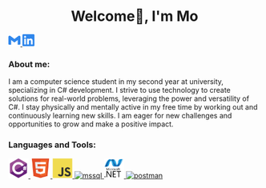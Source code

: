 <h1 align="center">Welcome👋, I'm Mo</h1>
<a href="mailto:malshalan65@gmail.com">
  <img src="https://raw.githubusercontent.com/ZacharyPatten/ZacharyPatten/main/Resources/GitHub/gmail-badge.svg" title="Gmail" alt="Gmail" height="24" style="max-width: 100%;">
<a href="https://www.linkedin.com/in/mohammed-al-shalan-438460228/">
  <img src="https://raw.githubusercontent.com/ZacharyPatten/ZacharyPatten/main/Resources/GitHub/linkedin-badge.svg" title="LinkedIn Profile" alt="LinkedIn Profile" height="24" style="max-width: 100%;">
</a>



<h3>About me:</h3>
<p>
I am a computer science student in my second year at university, specializing in C# development. I strive to use technology to create solutions for real-world problems, leveraging the power and versatility of C#. I stay physically and mentally active in my free time by working out and continuously learning new skills. I am eager for new challenges and opportunities to grow and make a positive impact.
</p>

<h3>Languages and Tools:</h3>
<p>
  <a href="https://docs.microsoft.com/en-us/dotnet/csharp/" target="_blank" rel="noreferrer">
    <img src="https://raw.githubusercontent.com/devicons/devicon/master/icons/csharp/csharp-original.svg" alt="csharp" width="40" height="40"/>
  </a>
  <a href="https://developer.mozilla.org/en-US/docs/Web/HTML" target="_blank" rel="noreferrer">
    <img src="https://raw.githubusercontent.com/devicons/devicon/master/icons/html5/html5-original.svg" alt="html5" width="40" height="40"/>
  </a>
  <a href="https://developer.mozilla.org/en-US/docs/Web/JavaScript" target="_blank" rel="noreferrer">
    <img src="https://raw.githubusercontent.com/devicons/devicon/master/icons/javascript/javascript-original.svg" alt="javascript" width="40" height="40"/>
  </a>
  <a href="https://www.microsoft.com/en-us/sql-server" target="_blank" rel="noreferrer">
    <img src="https://www.svgrepo.com/show/303229/microsoft-sql-server-logo.svg" alt="mssql" width="40" height="40"/>
  </a>
  <a href="https://dotnet.microsoft.com/" target="_blank" rel="noreferrer">
    <img src="https://raw.githubusercontent.com/devicons/devicon/master/icons/dot-net/dot-net-original-wordmark.svg" alt="dotnet" width="40" height="40"/>
  </a>
  <a href="https://www.postman.com" target="_blank" rel="noreferrer">
    <img src="https://www.vectorlogo.zone/logos/getpostman/getpostman-icon.svg" alt="postman" width="40" height="40"/>
  </a>
</p>

